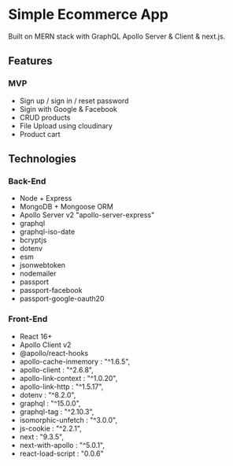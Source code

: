 # Simple Ecommerce App

Built on MERN stack with GraphQL Apollo Server & Client & next.js.

## Features

### MVP

- Sign up / sign in / reset password
- Sigin with Google & Facebook
- CRUD products
- File Upload using cloudinary
- Product cart

## Technologies

### Back-End

- Node + Express
- MongoDB + Mongoose ORM
- Apollo Server v2 "apollo-server-express"
- graphql
- graphql-iso-date
- bcryptjs
- dotenv
- esm
- jsonwebtoken
- nodemailer
- passport
- passport-facebook
- passport-google-oauth20

### Front-End

- React 16+
- Apollo Client v2
- @apollo/react-hooks
- apollo-cache-inmemory : "^1.6.5",
- apollo-client : "^2.6.8",
- apollo-link-context : "^1.0.20",
- apollo-link-http : "^1.5.17",
- dotenv : "^8.2.0",
- graphql : "^15.0.0",
- graphql-tag : "^2.10.3",
- isomorphic-unfetch : "^3.0.0",
- js-cookie : "^2.2.1",
- next : "9.3.5",
- next-with-apollo : "^5.0.1",
- react-load-script : "0.0.6"
